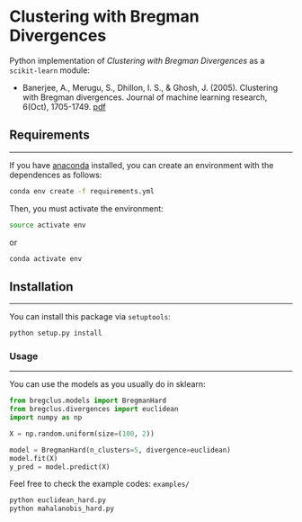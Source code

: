 # Clustering with Bregman Divergences

Python implementation of *Clustering with Bregman Divergences* as a `scikit-learn` module:

* Banerjee, A., Merugu, S., Dhillon, I. S., & Ghosh, J. (2005). Clustering with Bregman divergences. Journal of machine learning research, 6(Oct), 1705-1749. [pdf](https://www.jmlr.org/papers/volume6/banerjee05b/banerjee05b.pdf)

## Requirements

---

If you have [anaconda](https://www.anaconda.com/) installed, you can create an environment with the dependences as follows:

```sh
conda env create -f requirements.yml
```

Then, you must activate the environment:

```sh
source activate env
```

or

```sh
conda activate env
```

## Installation 

---

You can install this package via `setuptools`:

```sh
python setup.py install
```

### Usage

---

You can use the models as you usually do in sklearn:

```python
from bregclus.models import BregmanHard
from bregclus.divergences import euclidean
import numpy as np

X = np.random.uniform(size=(100, 2))

model = BregmanHard(n_clusters=5, divergence=euclidean)
model.fit(X)
y_pred = model.predict(X)
```

Feel free to check the example codes: `examples/`

```sh
python euclidean_hard.py
python mahalanobis_hard.py
```
